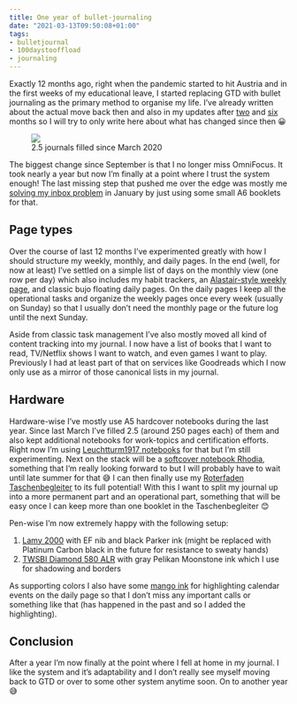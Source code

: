 ```yaml
---
title: One year of bullet-journaling
date: "2021-03-13T09:50:08+01:00"
tags:
- bulletjournal
- 100daystooffload
- journaling
---
```


Exactly 12 months ago, right when the pandemic started to hit Austria and in the first weeks of my educational leave, I started replacing GTD with bullet journaling as the primary method to organise my life. I’ve already written about the actual move back then and also in my updates after [two](https://zerokspot.com/weblog/2020/05/13/two-month-bulletjournaling/) and [six](https://zerokspot.com/weblog/2020/09/13/six-months-of-bullet-journaling/) months so I will try to only write here about what has changed since then 😀

<figure><img src="/media/2021/one-year-bujo.jpg"><figcaption>2.5 journals filled since March 2020</figcaption></figure>

The biggest change since September is that I no longer miss OmniFocus. It took nearly a year but now I’m finally at a point where I trust the system enough! The last missing step that pushed me over the edge was mostly me [solving my inbox problem](https://zerokspot.com/weblog/2021/01/21/my-new-inbox/) in January by just using some small A6 booklets for that.

## Page types

Over the course of last 12 months I’ve experimented greatly with how I should structure my weekly, monthly, and daily pages. In the end (well, for now at least) I’ve settled on a simple list of days on the monthly view (one row per day) which also includes my habit trackers, an [Alastair-style weekly page](https://zerokspot.com/weblog/2021/02/01/the-alastair-method/), and classic bujo floating daily pages. On the daily pages I keep all the operational tasks and organize the weekly pages once every week (usually on Sunday) so that I usually don’t need the monthly page or the future log until the next Sunday.

Aside from classic task management I’ve also mostly moved all kind of content tracking into my journal. I now have a list of books that I want to read, TV/Netflix shows I want to watch, and even games I want to play. Previously I had at least part of that on services like Goodreads which I now only use as a mirror of those canonical lists in my journal.

## Hardware

Hardware-wise I’ve mostly use A5 hardcover notebooks during the last year. Since last March I’ve filled 2.5 (around 250 pages each) of them and also kept additional notebooks for work-topics and certification efforts.  Right now I’m using [Leuchtturm1917 notebooks](https://www.leuchtturm1917.us/notebook-medium-a5-hardcover-251-numbered-pages-5-3-4-x-8-1-4-in.html) for that but I’m still experimenting. Next on the stack will be a [softcover notebook Rhodia](https://www.bloc-rhodia.com/produkt-117452c-notizbuch-softcover-a5.html), something that I’m really looking forward to but I will probably have to wait until late summer for that 😅 I can then finally use my [Roterfaden Taschenbegleiter](https://roterfaden.de/en_US/shop/product/taschenbegleiter-v-19-319?category=4) to its full potential! With this I want to split my journal up into a more permanent part and an operational part, something that will be easy once I can keep more than one booklet in the Taschenbegleiter 😊

Pen-wise I’m now extremely happy with the following setup:

1. [Lamy 2000](https://zerokspot.com/weblog/2021/02/15/new-pen-day-lamy-2000/) with EF nib and black Parker ink (might be replaced with Platinum Carbon black in the future for resistance to sweaty hands)
2. [TWSBI Diamond 580 ALR](https://zerokspot.com/weblog/2021/02/11/new-pen-day-twsbi-diamond-580alr-nickel-gray/) with gray Pelikan Moonstone ink which I use for shadowing and borders

As supporting colors I also have some [mango ink](https://www.lamyshop.com/tinte-lamy-t52.html?sel=1424) for highlighting calendar events on the daily page so that I don’t miss any important calls or something like that (has happened in the past and so I added the highlighting).

## Conclusion

After a year I’m now finally at the point where I fell at home in my journal. I like the system and it’s adaptability and I don’t really see myself moving back to GTD or over to some other system anytime soon. On to another year 😅
